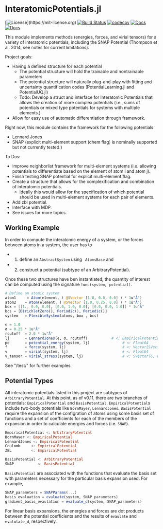 # InteratomicPotentials.jl

<!--
TODO (Dallas): The description here is very out of date.
-->

[![License](https://img.shields.io/badge/License-MIT-blue.svg?style=flat-square")](https://mit-license.org)
[![Build Status](https://github.com/cesmix-mit/InteratomicPotentials.jl/workflows/CI/badge.svg)](https://github.com/cesmix-mit/InteratomicPotentials.jl/actions)
[![codecov](https://codecov.io/gh/cesmix-mit/InteratomicPotentials.jl/branch/main/graph/badge.svg?token=IF6zvl50j9)](https://codecov.io/gh/cesmix-mit/InteratomicPotentials.jl)
[![Docs](https://img.shields.io/badge/docs-stable-blue.svg)](https://cesmix-mit.github.io/InteratomicPotentials.jl/stable)
[![Docs](https://img.shields.io/badge/docs-dev-blue.svg)](https://cesmix-mit.github.io/InteratomicPotentials.jl/dev)

This module implements methods (energies, forces, and virial tensors) for a variety of interatomic potentials, including the SNAP Potential (Thompson et al. 2014, see notes for current limitations).

Project goals:

- Having a defined structure for each potential
  - The potential structure will hold the trainable and nontrainable parameters
  - The potential structure will naturally plug-and-play with fitting and uncertainty quantification codes (PotentialLearning.jl and PotentialUQ.jl)
  - Todo: Develop a struct and interface for Interatomic Potentials that allows the creation of more complex potentials (i.e., sums of potentials or mixed type potentials for systems with multiple elements.)
- Allow for easy use of automatic differentiation through framework.

Right now, this module contains the framework for the following potentials

- Lennard Jones
- SNAP (explicit multi-element support (chem flag) is nominally supported but not currently tested.)

To Dos:

- Improve neighborlist framework for multi-element systems (i.e. allowing potentials to differentiate based on the element of atom i and atom j).
- Finish testing SNAP potential for explicit multi-element flag.
- Create a structure that allows for the complexification and combination of interatomic potentials.
  - Ideally this would allow for the specification of which potential should be used in multi-element systems for each pair of elements.
- Add zbl potential.
- Interface with MDP.
- See issues for more topics.

## Working Example

In order to compute the interatomic energy of a system, or the forces between atoms in a system, the user has to

- 1. define an `AbstractSystem` using ` AtomsBase` and
- 2. construct a potential (subtype of an ArbitraryPotential).

Once these two structures have ben instantiated, the quantity of interest can be computed using the signature `func(system, potential)`.

```julia
# Define an atomic system
atom1     = Atom(element, ( @SVector [1.0, 0.0, 0.0] ) * 1u"Å")
atom2    = Atom(element, ( @SVector [1.0, 0.25, 0.0] ) * 1u"Å")
box = [[1., 0.0, 0.0], [0.0, 1.0, 0.0], [0.0, 0.0, 1.0]] * 1u"Å"
bcs = [DirichletZero(), Periodic(), Periodic()]
system   = FlexibleSystem(atoms, box , bcs)

ϵ = 1.0
σ = 0.25 * 1u"Å"
rcutoff  = 2.0 * 1u"Å"
lj       = LennardJones(ϵ, σ, rcutoff)           # <: EmpiricalPotential <: ArbitraryPotential
pe       = potential_energy(system, lj)               # <: Float64
f        = force(system, lj)                          # <: Vector{SVector{3, Float64}}
v        = virial(system, lj)                         # <: Float64
v_tensor = virial_stress(system, lj)                  # <: SVector{6, Float64}
```

See "/test/" for further examples.

## Potential Types

All interatomic potentials listed in this project are subtypes of `ArbitraryPotential`. At this point, as of v0.11, there are two branches of potentials: `EmpiricalPotential` and `BasisPotential`. `EmpiricalPotential`s include two-body potentials like `BornMayer`, `LennardJones`. `BasisPotential` require the expansion of the configration of atoms using some basis set of functions and a set of coefficients for each of the members of the expansion in order to calculate energies and forces (i.e. `SNAP`).

```julia
EmpiricalPotential <: ArbitraryPotential
BornMayer <: EmpiricalPotential
LennardJones <: EmpiricalPotential
Coulomb     <: EmpiricalPotential
ZBL         <: EmpiricalPotential

BasisPotential <: ArbitraryPotential
SNAP           <: BasisPotential
```

`BasisPotential` are associated with the functions that evaluate the basis set with parameters necessary for the particular basis expansion used. For example,

```julia
SNAP_parameters = SNAPParams(...)
basis_evaluation = evaluate(system, SNAP_parameters)
gradient_basis_evaulation = evaluate_d(system, SNAP_parameters)
```

For linear basis expansions, the energies and forces are dot products between the potential coefficients and the results of `evaulate` and `evalulate_d`, respectively.
